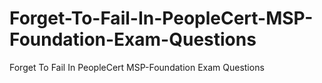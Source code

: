# Forget-To-Fail-In-PeopleCert-MSP-Foundation-Exam-Questions
Forget To Fail In PeopleCert MSP-Foundation Exam Questions
